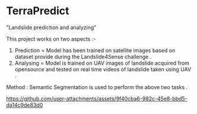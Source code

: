 # TerraPredict
"Landslide prediction and analyzing"

This project works on two aspects :-
   1) Prediction = Model has been trained on satellite images based on dataset provide during the Landslide4Sense challenge .
   2) Analysing = Model is trained on UAV images of landslide acquired from opensource and tested on real time videos of landslide taken using UAV .

Method :
Semantic Segmentation is used to perform the above two tasks .




https://github.com/user-attachments/assets/9f40cba6-982c-45e8-bbd5-da14c9de83d0

